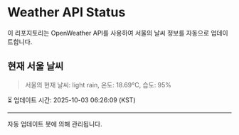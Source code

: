 
# Weather API Status

이 리포지토리는 OpenWeather API를 사용하여 서울의 날씨 정보를 자동으로 업데이트합니다.

## 현재 서울 날씨
> 서울의 현재 날씨: light rain, 온도: 18.69°C, 습도: 95%

⏳ 업데이트 시간: 2025-10-03 06:26:09 (KST)

---
자동 업데이트 봇에 의해 관리됩니다.
